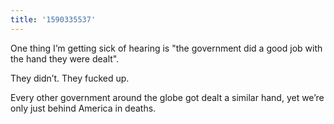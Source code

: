 ```yaml
---
title: '1590335537'
---
```

One thing I’m getting sick of hearing is "the government did a good job with the hand they were dealt".

They didn’t. They fucked up.

Every other government around the globe got dealt a similar hand, yet we’re only just behind America in deaths.